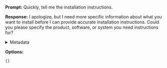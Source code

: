 **Prompt:**
Quickly, tell me the installation instructions.

**Response:**
I apologize, but I need more specific information about what you want to install before I can provide accurate installation instructions. Could you please specify the product, software, or system you need instructions for?

<details><summary>Metadata</summary>

- Duration: 2060 ms
- Datetime: 2023-07-20T10:44:34.113115
- Model: gpt-3.5-turbo-0613

</details>

**Options:**
```json
{}
```

